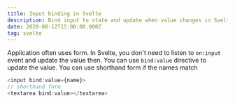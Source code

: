 ```yaml
---
title: Input binding in Svelte
description: Bind input to state and update when value changes in Svelte
date: 2020-08-12T15:00:00.000Z
tag: svelte
---
```

Application often uses form. In Svelte, you don't need to listen to `on:input` event and update the value then. You can use `bind:value` directive to update the value. You can use shorthand form if the names match

```javascript
<input bind:value={name}>
// shorthand form
<textarea bind:value></textarea>
```